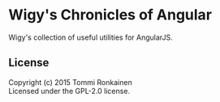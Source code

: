 # Wigy's Chronicles of Angular
Wigy's collection of useful utilities for AngularJS.

## License
Copyright (c) 2015 Tommi Ronkainen  
Licensed under the GPL-2.0 license.
